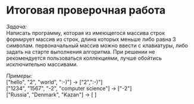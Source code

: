 # Итоговая проверочная работа

*Задача:*  
Написать программу, которая из имеющегося массива строк формирует массив из строк, длина которых меньше либо равна 3 символам. первоначальный массив можно ввести с клавиатуры, либо задать на старте выполнения алгоритма. При решении не рекомендуется пользоваться коллекциями, лучше обойтись исключительно массивами.

*Примеры:*  
["hello", "2", "world", ":-)"] -> ["2",":-)"]  
["1234", "1567", "-2", "computer science"] -> ["-2"]  
["Russia", "Denmark", "Kazan"] -> [ ]

